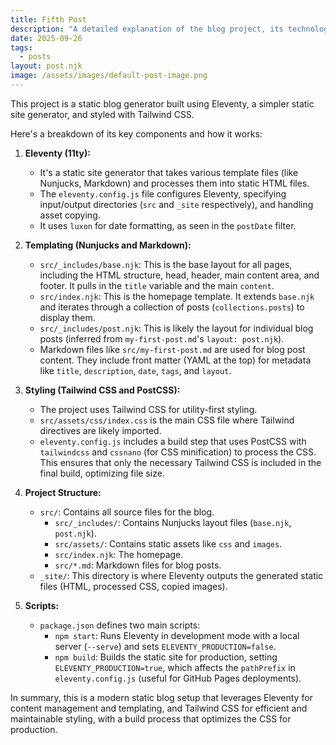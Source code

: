 ```yaml
---
title: Fifth Post
description: "A detailed explanation of the blog project, its technologies, and structure."
date: 2025-09-26
tags:
  - posts
layout: post.njk
image: /assets/images/default-post-image.png
---
```

This project is a static blog generator built using Eleventy, a simpler static site generator, and styled with Tailwind CSS.

Here's a breakdown of its key components and how it works:

1.  **Eleventy (11ty):**
    *   It's a static site generator that takes various template files (like Nunjucks, Markdown) and processes them into static HTML files.
    *   The `eleventy.config.js` file configures Eleventy, specifying input/output directories (`src` and `_site` respectively), and handling asset copying.
    *   It uses `luxon` for date formatting, as seen in the `postDate` filter.

2.  **Templating (Nunjucks and Markdown):**
    *   `src/_includes/base.njk`: This is the base layout for all pages, including the HTML structure, head, header, main content area, and footer. It pulls in the `title` variable and the main `content`.
    *   `src/index.njk`: This is the homepage template. It extends `base.njk` and iterates through a collection of posts (`collections.posts`) to display them.
    *   `src/_includes/post.njk`: This is likely the layout for individual blog posts (inferred from `my-first-post.md`'s `layout: post.njk`).
    *   Markdown files like `src/my-first-post.md` are used for blog post content. They include front matter (YAML at the top) for metadata like `title`, `description`, `date`, `tags`, and `layout`.

3.  **Styling (Tailwind CSS and PostCSS):**
    *   The project uses Tailwind CSS for utility-first styling.
    *   `src/assets/css/index.css` is the main CSS file where Tailwind directives are likely imported.
    *   `eleventy.config.js` includes a build step that uses PostCSS with `tailwindcss` and `cssnano` (for CSS minification) to process the CSS. This ensures that only the necessary Tailwind CSS is included in the final build, optimizing file size.

4.  **Project Structure:**
    *   `src/`: Contains all source files for the blog.
        *   `src/_includes/`: Contains Nunjucks layout files (`base.njk`, `post.njk`).
        *   `src/assets/`: Contains static assets like `css` and `images`.
        *   `src/index.njk`: The homepage.
        *   `src/*.md`: Markdown files for blog posts.
    *   `_site/`: This directory is where Eleventy outputs the generated static files (HTML, processed CSS, copied images).

5.  **Scripts:**
    *   `package.json` defines two main scripts:
        *   `npm start`: Runs Eleventy in development mode with a local server (`--serve`) and sets `ELEVENTY_PRODUCTION=false`.
        *   `npm build`: Builds the static site for production, setting `ELEVENTY_PRODUCTION=true`, which affects the `pathPrefix` in `eleventy.config.js` (useful for GitHub Pages deployments).

In summary, this is a modern static blog setup that leverages Eleventy for content management and templating, and Tailwind CSS for efficient and maintainable styling, with a build process that optimizes the CSS for production.
